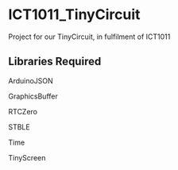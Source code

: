 # ICT1011_TinyCircuit
 Project for our TinyCircuit, in fulfilment of ICT1011

## Libraries Required
ArduinoJSON

GraphicsBuffer

RTCZero

STBLE

Time

TinyScreen
